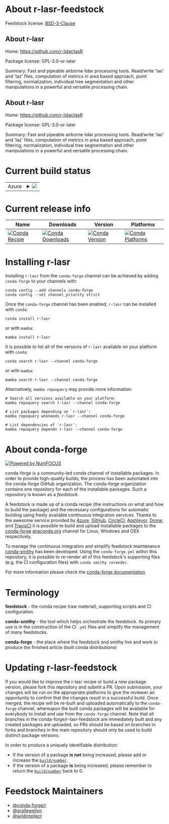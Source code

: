 About r-lasr-feedstock
======================

Feedstock license: [BSD-3-Clause](https://github.com/conda-forge/r-lasr-feedstock/blob/main/LICENSE.txt)


About r-lasr
------------

Home: https://github.com/r-lidar/lasR

Package license: GPL-3.0-or-later

Summary: Fast and pipeable airborne lidar processing tools. Read/write 'las' and 'laz' files, computation of metrics in area based approach, point filtering, normalization, individual tree segmentation and other manipulations in a powerful and versatile processing chain.

About r-lasr
------------

Home: https://github.com/r-lidar/lasR

Package license: GPL-3.0-or-later

Summary: Fast and pipeable airborne lidar processing tools. Read/write 'las' and 'laz' files, computation of metrics in area based approach, point filtering, normalization, individual tree segmentation and other manipulations in a powerful and versatile processing chain.

Current build status
====================


<table>
    
  <tr>
    <td>Azure</td>
    <td>
      <details>
        <summary>
          <a href="https://dev.azure.com/conda-forge/feedstock-builds/_build/latest?definitionId=25506&branchName=main">
            <img src="https://dev.azure.com/conda-forge/feedstock-builds/_apis/build/status/r-lasr-feedstock?branchName=main">
          </a>
        </summary>
        <table>
          <thead><tr><th>Variant</th><th>Status</th></tr></thead>
          <tbody><tr>
              <td>linux_64_r_base4.3</td>
              <td>
                <a href="https://dev.azure.com/conda-forge/feedstock-builds/_build/latest?definitionId=25506&branchName=main">
                  <img src="https://dev.azure.com/conda-forge/feedstock-builds/_apis/build/status/r-lasr-feedstock?branchName=main&jobName=linux&configuration=linux%20linux_64_r_base4.3" alt="variant">
                </a>
              </td>
            </tr><tr>
              <td>linux_64_r_base4.4</td>
              <td>
                <a href="https://dev.azure.com/conda-forge/feedstock-builds/_build/latest?definitionId=25506&branchName=main">
                  <img src="https://dev.azure.com/conda-forge/feedstock-builds/_apis/build/status/r-lasr-feedstock?branchName=main&jobName=linux&configuration=linux%20linux_64_r_base4.4" alt="variant">
                </a>
              </td>
            </tr><tr>
              <td>osx_64_r_base4.3</td>
              <td>
                <a href="https://dev.azure.com/conda-forge/feedstock-builds/_build/latest?definitionId=25506&branchName=main">
                  <img src="https://dev.azure.com/conda-forge/feedstock-builds/_apis/build/status/r-lasr-feedstock?branchName=main&jobName=osx&configuration=osx%20osx_64_r_base4.3" alt="variant">
                </a>
              </td>
            </tr><tr>
              <td>osx_64_r_base4.4</td>
              <td>
                <a href="https://dev.azure.com/conda-forge/feedstock-builds/_build/latest?definitionId=25506&branchName=main">
                  <img src="https://dev.azure.com/conda-forge/feedstock-builds/_apis/build/status/r-lasr-feedstock?branchName=main&jobName=osx&configuration=osx%20osx_64_r_base4.4" alt="variant">
                </a>
              </td>
            </tr>
          </tbody>
        </table>
      </details>
    </td>
  </tr>
</table>

Current release info
====================

| Name | Downloads | Version | Platforms |
| --- | --- | --- | --- |
| [![Conda Recipe](https://img.shields.io/badge/recipe-r--lasr-green.svg)](https://anaconda.org/conda-forge/r-lasr) | [![Conda Downloads](https://img.shields.io/conda/dn/conda-forge/r-lasr.svg)](https://anaconda.org/conda-forge/r-lasr) | [![Conda Version](https://img.shields.io/conda/vn/conda-forge/r-lasr.svg)](https://anaconda.org/conda-forge/r-lasr) | [![Conda Platforms](https://img.shields.io/conda/pn/conda-forge/r-lasr.svg)](https://anaconda.org/conda-forge/r-lasr) |

Installing r-lasr
=================

Installing `r-lasr` from the `conda-forge` channel can be achieved by adding `conda-forge` to your channels with:

```
conda config --add channels conda-forge
conda config --set channel_priority strict
```

Once the `conda-forge` channel has been enabled, `r-lasr` can be installed with `conda`:

```
conda install r-lasr
```

or with `mamba`:

```
mamba install r-lasr
```

It is possible to list all of the versions of `r-lasr` available on your platform with `conda`:

```
conda search r-lasr --channel conda-forge
```

or with `mamba`:

```
mamba search r-lasr --channel conda-forge
```

Alternatively, `mamba repoquery` may provide more information:

```
# Search all versions available on your platform:
mamba repoquery search r-lasr --channel conda-forge

# List packages depending on `r-lasr`:
mamba repoquery whoneeds r-lasr --channel conda-forge

# List dependencies of `r-lasr`:
mamba repoquery depends r-lasr --channel conda-forge
```


About conda-forge
=================

[![Powered by
NumFOCUS](https://img.shields.io/badge/powered%20by-NumFOCUS-orange.svg?style=flat&colorA=E1523D&colorB=007D8A)](https://numfocus.org)

conda-forge is a community-led conda channel of installable packages.
In order to provide high-quality builds, the process has been automated into the
conda-forge GitHub organization. The conda-forge organization contains one repository
for each of the installable packages. Such a repository is known as a *feedstock*.

A feedstock is made up of a conda recipe (the instructions on what and how to build
the package) and the necessary configurations for automatic building using freely
available continuous integration services. Thanks to the awesome service provided by
[Azure](https://azure.microsoft.com/en-us/services/devops/), [GitHub](https://github.com/),
[CircleCI](https://circleci.com/), [AppVeyor](https://www.appveyor.com/),
[Drone](https://cloud.drone.io/welcome), and [TravisCI](https://travis-ci.com/)
it is possible to build and upload installable packages to the
[conda-forge](https://anaconda.org/conda-forge) [anaconda.org](https://anaconda.org/)
channel for Linux, Windows and OSX respectively.

To manage the continuous integration and simplify feedstock maintenance
[conda-smithy](https://github.com/conda-forge/conda-smithy) has been developed.
Using the ``conda-forge.yml`` within this repository, it is possible to re-render all of
this feedstock's supporting files (e.g. the CI configuration files) with ``conda smithy rerender``.

For more information please check the [conda-forge documentation](https://conda-forge.org/docs/).

Terminology
===========

**feedstock** - the conda recipe (raw material), supporting scripts and CI configuration.

**conda-smithy** - the tool which helps orchestrate the feedstock.
                   Its primary use is in the construction of the CI ``.yml`` files
                   and simplify the management of *many* feedstocks.

**conda-forge** - the place where the feedstock and smithy live and work to
                  produce the finished article (built conda distributions)


Updating r-lasr-feedstock
=========================

If you would like to improve the r-lasr recipe or build a new
package version, please fork this repository and submit a PR. Upon submission,
your changes will be run on the appropriate platforms to give the reviewer an
opportunity to confirm that the changes result in a successful build. Once
merged, the recipe will be re-built and uploaded automatically to the
`conda-forge` channel, whereupon the built conda packages will be available for
everybody to install and use from the `conda-forge` channel.
Note that all branches in the conda-forge/r-lasr-feedstock are
immediately built and any created packages are uploaded, so PRs should be based
on branches in forks and branches in the main repository should only be used to
build distinct package versions.

In order to produce a uniquely identifiable distribution:
 * If the version of a package **is not** being increased, please add or increase
   the [``build/number``](https://docs.conda.io/projects/conda-build/en/latest/resources/define-metadata.html#build-number-and-string).
 * If the version of a package **is** being increased, please remember to return
   the [``build/number``](https://docs.conda.io/projects/conda-build/en/latest/resources/define-metadata.html#build-number-and-string)
   back to 0.

Feedstock Maintainers
=====================

* [@conda-forge/r](https://github.com/orgs/conda-forge/teams/r/)
* [@grallewellyn](https://github.com/grallewellyn/)
* [@wildintellect](https://github.com/wildintellect/)

